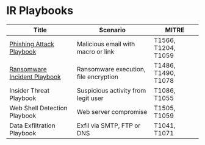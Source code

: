 # IR Playbooks

| Title                         |Scenario            | MITRE         |
|---------------------------------|--------------|----------------------------|
| <a href="https://github.com/slybdev/IR-PlayBook-Phishing/blob/main/README.md">Phishing Attack Playbook</a>             |Malicious email with macro or link             | T1566, T1204, T1059|           |
|  <a href="https://github.com/slybdev/-IR-Playbook-Ransomware-Incident/blob/main/README.md">Ransomware Incident Playbook</a>                  |    Ransomware execution, file encryption   | T1486, T1490, T1078|           |
| Insider Threat Playbook                  |    Suspicious activity from legit user    | T1086, T1055|           |
| Web Shell Detection Playbook              |  Web server compromise             | T1505, T1059|           |
| Data Exfiltration Playbook                  |    Exfil via SMTP, FTP or DNS     | T1041, T1071|           |
